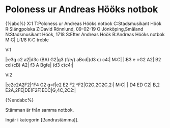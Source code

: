 # Poloness ur Andreas Hööks notbok

{%abc%}
X:1
T:Poloness ur Andreas Hööks notbok
C:Stadsmusikant Höök
R:Slängpolska
Z:David Rönnlund, 09-02-19
O:Jönköping,Småland
N:Stadsmusikant Höök, 1718
S:Efter Andreas Höök
B:Andreas Hööks notbok
M:C|
L:1/8
K:C treble

V:1 

|:e3g c2 a2|d3c (BA) G2|g3 (f/e/) aBcd|(d3 c) c4:|
M:C|
|:B3 e =G2 A2| B2 cd (cB) A2| f3 A Bgfe| (d3 c)c4:|

V:2 

|:c2e2A2F2|^F4 G2 g=f|e2 E2 F2 ^F2|G2G,2C2C,2:|
M:C|
|:D4 ED C2| B,2 E2A,2FE|DE(F2F)EDC|G,4C,2C2:|

{%endabc%}

Stämman är från samma notbok.

Ingår i kategorin [[!andrastämma]].

